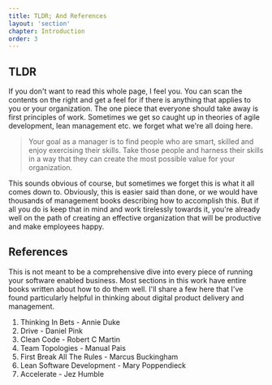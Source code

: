 ```yaml
---
title: TLDR; And References
layout: 'section'
chapter: Introduction
order: 3
---
```


## TLDR

If you don't want to read this whole page, I feel you. You can scan the contents on the right and get a feel for if there is anything that applies to you or your organization. The one piece that everyone should take away is first principles of work. Sometimes we get so caught up in theories of agile development, lean management etc. we forget what we're all doing here.

> Your goal as a manager is to find people who are smart, skilled and enjoy exercising their skills. Take those people and harness their skills in a way that they can create the most possible value for your organization.

This sounds obvious of course, but sometimes we forget this is what it all comes down to. Obviously, this is easier said than done, or we would have thousands of management books describing how to accomplish this. But if all you do is keep that in mind and work tirelessly towards it, you're already well on the path of creating an effective organization that will be productive and make employees happy.

## References

This is not meant to be a comprehensive dive into every piece of running your software enabled business. Most sections in this work have entire books written about how to do them well. I'll share a few here that I've found particularly helpful in thinking about digital product delivery and management.

1. Thinking In Bets - Annie Duke
2. Drive - Daniel Pink
3. Clean Code - Robert C Martin
4. Team Topologies - Manual Pais
5. First Break All The Rules - Marcus Buckingham
6. Lean Software Development - Mary Poppendieck
7. Accelerate - Jez Humble
